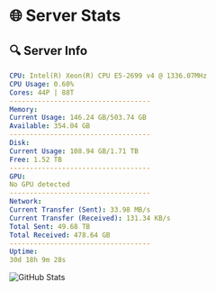 # 🌐 Server Stats
## 🔍 Server Info
```yaml
CPU: Intel(R) Xeon(R) CPU E5-2699 v4 @ 1336.07MHz
CPU Usage: 0.60%
Cores: 44P | 88T
-----------------------------------
Memory:
Current Usage: 146.24 GB/503.74 GB
Available: 354.04 GB
-----------------------------------
Disk:
Current Usage: 108.94 GB/1.71 TB
Free: 1.52 TB
-----------------------------------
GPU:
No GPU detected
-----------------------------------
Network:
Current Transfer (Sent): 33.98 MB/s
Current Transfer (Received): 131.34 KB/s
Total Sent: 49.68 TB
Total Received: 478.64 GB
-----------------------------------
Uptime:
30d 18h 9m 28s
```
![GitHub Stats](https://img.shields.io/badge/Updated-2025-04-07_15:32:17-blue)